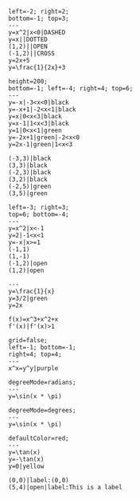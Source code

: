 ```desmos-graph
left=-2; right=2;
bottom=-1; top=3;
---
y=x^2|x<0|DASHED
y=x||DOTTED
(1,2)||OPEN
(-1,2)||CROSS
y=2x+5
y=\frac{1}{2x}+3
```

```desmos-graph
height=200;
bottom=-1; left=-4; right=4; top=6;
---
y=-x|-3<x<0|black
y=-x+1|-2<x<1|black
y=x|0<x<3|black
y=x-1|1<x<3|black
y=1|0<x<1|green
y=-2x+1|green|-2<x<0
y=2x-1|green|1<x<3

(-3,3)|black
(3,3)|black
(-2,3)|black
(3,2)|black
(-2,5)|green
(3,5)|green
```

```desmos-graph
left=-3; right=3;
top=6; bottom=-4;
---
y=x^2|x<-1
y=2|-1<x<1
y=-x|x>=1
(-1,1)
(1,-1)
(-1,2)|open
(1,2)|open
```

```desmos-graph
---
y=\frac{1}{x}
y=3/2|green
y=2x
```

```desmos-graph
f(x)=x^3+x^2+x
f'(x)|f'(x)>1
```

```desmos-graph
grid=false;
left=-1; bottom=-1;
right=4; top=4;
---
x^x=y^y|purple
```

```desmos-graph
degreeMode=radians;
---
y=\sin(x * \pi)
```

```desmos-graph
degreeMode=degrees;
---
y=\sin(x * \pi)
```

```desmos-graph
defaultColor=red;
---
y=\tan(x)
y=-\tan(x)
y=0|yellow
```

```desmos-graph
(0,0)|label:(0,0)
(5,4)|open|label:This is a label
```
